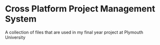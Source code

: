 Cross Platform Project Management System
================

A collection of files that are used in my final year project at Plymouth University
